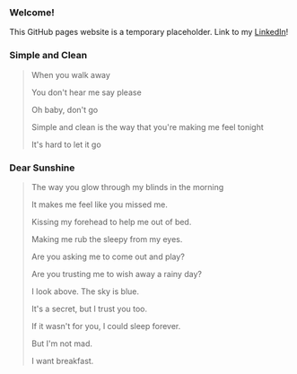 ### Welcome!

This GitHub pages website is a temporary placeholder.
Link to my [LinkedIn](https://www.linkedin.com/in/devinjho/)!

### Simple and Clean

> When you walk away
> 
> You don't hear me say please
> 
> Oh baby, don't go
> 
> Simple and clean is the way that you're making me feel tonight
> 
> It's hard to let it go

### Dear Sunshine
>
> The way you glow through my blinds in the morning
>
> It makes me feel like you missed me.
>
> Kissing my forehead to help me out of bed.
>
> Making me rub the sleepy from my eyes.
>
> 
>
> Are you asking me to come out and play?
>
> Are you trusting me to wish away a rainy day?
>
> I look above. The sky is blue.
>
> It's a secret, but I trust you too.
>
>
> If it wasn't for you, I could sleep forever.
>
> But I'm not mad.
>
> 
>
> I want breakfast.

